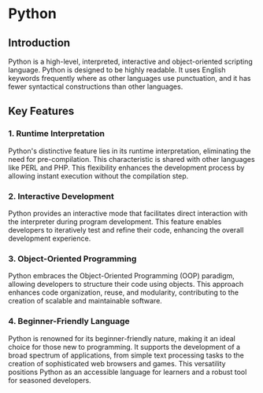 # Python

## Introduction

Python is a high-level, interpreted, interactive and object-oriented scripting language. Python is designed to be highly readable. It uses English keywords frequently where as other languages use punctuation, and it has fewer syntactical constructions than other languages.

## Key Features

### 1. Runtime Interpretation

Python's distinctive feature lies in its runtime interpretation, eliminating the need for pre-compilation. This characteristic is shared with other languages like PERL and PHP. This flexibility enhances the development process by allowing instant execution without the compilation step.

### 2. Interactive Development

Python provides an interactive mode that facilitates direct interaction with the interpreter during program development. This feature enables developers to iteratively test and refine their code, enhancing the overall development experience.

### 3. Object-Oriented Programming

Python embraces the Object-Oriented Programming (OOP) paradigm, allowing developers to structure their code using objects. This approach enhances code organization, reuse, and modularity, contributing to the creation of scalable and maintainable software.

### 4. Beginner-Friendly Language

Python is renowned for its beginner-friendly nature, making it an ideal choice for those new to programming. It supports the development of a broad spectrum of applications, from simple text processing tasks to the creation of sophisticated web browsers and games. This versatility positions Python as an accessible language for learners and a robust tool for seasoned developers.
